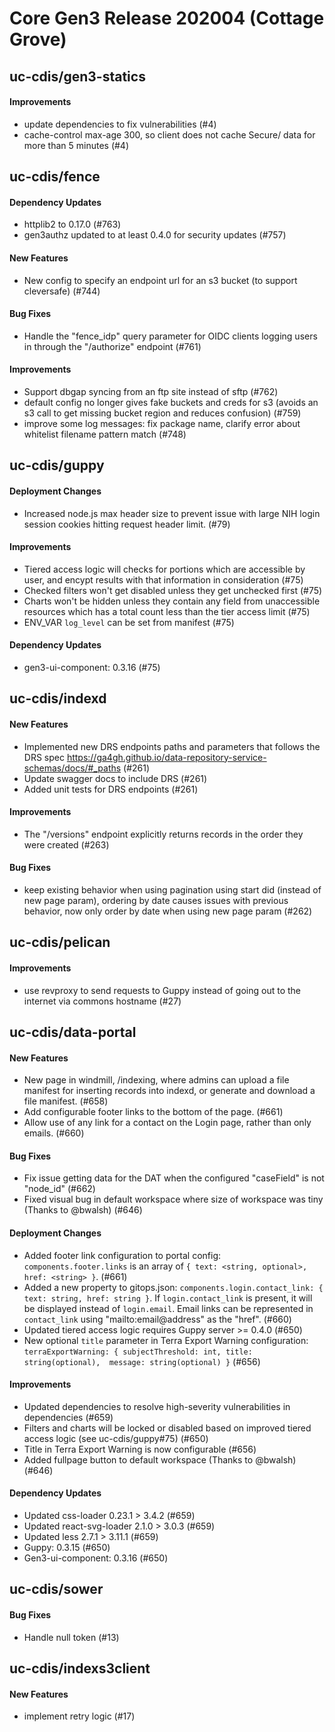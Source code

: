 # Core Gen3 Release 202004 (Cottage Grove)

## uc-cdis/gen3-statics

#### Improvements
  - update dependencies to fix vulnerabilities (#4)
  - cache-control max-age 300, so client does not cache Secure/ data for more 
    than 5 minutes (#4)

## uc-cdis/fence

#### Dependency Updates
  - httplib2 to 0.17.0 (#763)
  - gen3authz updated to at least 0.4.0 for security updates (#757)

#### New Features
  - New config to specify an endpoint url for an s3 bucket (to support 
    cleversafe) (#744)

#### Bug Fixes
  - Handle the "fence_idp" query parameter for OIDC clients logging users in 
    through the "/authorize" endpoint (#761)

#### Improvements
  - Support dbgap syncing from an ftp site instead of sftp (#762)
  - default config no longer gives fake buckets and creds for s3 (avoids an s3 
    call to get missing bucket region and reduces confusion) (#759)
  - improve some log messages: fix package name, clarify error about whitelist 
    filename pattern match (#748)

## uc-cdis/guppy

#### Deployment Changes
  - Increased node.js max header size to prevent issue with large NIH login 
    session cookies hitting request header limit. (#79)

#### Improvements
  - Tiered access logic will checks for portions which are accessible by user, 
    and encypt results with that information in consideration (#75)
  - Checked filters won't get disabled unless they get unchecked first (#75)
  - Charts won't be hidden unless they contain any field from unaccessible 
    resources which has a total count less than the tier access limit (#75)
  - ENV_VAR `log_level` can be set from manifest (#75)

#### Dependency Updates
  - gen3-ui-component: 0.3.16 (#75)

## uc-cdis/indexd

#### New Features
  - Implemented new DRS endpoints paths and parameters that follows the DRS 
    spec https://ga4gh.github.io/data-repository-service-schemas/docs/#_paths 
    (#261)
  - Update swagger docs to include DRS (#261)
  - Added unit tests for DRS endpoints (#261)

#### Improvements
  - The "/versions" endpoint explicitly returns records in the order they were 
    created (#263)

#### Bug Fixes
  - keep existing behavior when using pagination using start did (instead of 
    new page param), ordering by date causes issues with previous behavior, now 
    only order by date when using new page param (#262)

## uc-cdis/pelican

#### Improvements
  - use revproxy to send requests to Guppy instead of going out to the internet 
    via commons hostname (#27)

## uc-cdis/data-portal

#### New Features
  - New page in windmill, /indexing, where admins can upload a file manifest 
    for inserting records into indexd, or generate and download a file 
    manifest. (#658)
  - Add configurable footer links to the bottom of the page. (#661)
  - Allow use of any link for a contact on the Login page, rather than only 
    emails. (#660)

#### Bug Fixes
  - Fix issue getting data for the DAT when the configured "caseField" is not 
    "node_id" (#662)
  - Fixed visual bug in default workspace where size of workspace was tiny 
    (Thanks to @bwalsh) (#646)

#### Deployment Changes
  - Added footer link configuration to portal config: `components.footer.links` 
    is an array of `{ text: <string, optional>, href: <string> }`. (#661)
  - Added a new property to gitops.json: `components.login.contact_link: { 
    text: string, href: string }`. If `login.contact_link` is present, it will 
    be displayed instead of `login.email`. Email links can be represented in 
    `contact_link` using "mailto:email@address" as the "href". (#660)
  - Updated tiered access logic requires Guppy server >= 0.4.0 (#650)
  - New optional `title` parameter in Terra Export Warning configuration: 
    `terraExportWarning: { subjectThreshold: int, title: string(optional), 
    message: string(optional) }` (#656)

#### Improvements
  - Updated dependencies to resolve high-severity vulnerabilities in 
    dependencies (#659)
  - Filters and charts will be locked or disabled based on improved tiered 
    access logic (see uc-cdis/guppy#75) (#650)
  - Title in Terra Export Warning is now configurable (#656)
  - Added fullpage button to default workspace (Thanks to @bwalsh) (#646)

#### Dependency Updates
  - Updated css-loader 0.23.1 > 3.4.2 (#659)
  - Updated react-svg-loader 2.1.0 > 3.0.3 (#659)
  - Updated less 2.7.1 > 3.11.1 (#659)
  - Guppy: 0.3.15 (#650)
  - Gen3-ui-component: 0.3.16 (#650)

## uc-cdis/sower

#### Bug Fixes
  - Handle null token (#13)

## uc-cdis/indexs3client

#### New Features
  - implement retry logic (#17)

